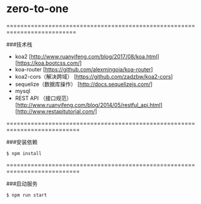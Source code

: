 # zero-to-one
==========================================================================

###技术栈

- koa2 [http://www.ruanyifeng.com/blog/2017/08/koa.html] [https://koa.bootcss.com/]
- koa-router [https://github.com/alexmingoia/koa-router]
- koa2-cors（解决跨域） [https://github.com/zadzbw/koa2-cors]
- sequelize（数据库操作） [http://docs.sequelizejs.com/]
- mysql
- REST API （接口规范）[http://www.ruanyifeng.com/blog/2014/05/restful_api.html] [http://www.restapitutorial.com/]

===========================================================================

###安装依赖

```
$ npm install
```
===========================================================================

###启动服务

```
$ npm run start
```

